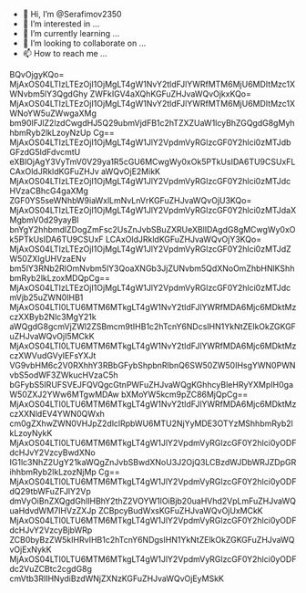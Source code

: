 - 👋 Hi, I’m @Serafimov2350
- 👀 I’m interested in ...
- 🌱 I’m currently learning ...
- 💞️ I’m looking to collaborate on ...
- 📫 How to reach me ...

<!---
Serafimov2350/Serafimov2350 is a ✨ special ✨ repository because its `README.md` (this file) appears on your GitHub profile.
You can click the Preview link to take a look at your changes.
--->
ВQvOjgyKQo=
MjAxOS04LTIzLTEzOjI1OjMgLT4gW1NvY2tldFJlYWRfMTM6MjU6MDItMzc1XWNvbm5lY3QgdGhy
ZWFkIGV4aXQhKGFuZHJvaWQvOjkxKQo=
MjAxOS04LTIzLTEzOjI1OjMgLT4gW1NvY2tldFJlYWRfMTM6MjU6MDItMzc1XWNoYW5uZWwgaXMg
bm90IFJlZ2lzdCwgdHJ5Q29ubmVjdFB1c2hTZXZUaW1lcyBhZGQgdG8gMyhhbmRyb2lkLzoyNzUp
Cg==
MjAxOS04LTIzLTEzOjI1OjMgLT4gW1JlY2VpdmVyRGlzcGF0Y2hlci0zMTJdbGFzdG5ldFdvcmtU
eXBlOjAgY3VyTmV0V29ya1R5cGU6MCwgWy0xOk5PTkUsIDA6TU9CSUxFLCAxOldJRkldKGFuZHJv
aWQvOjE2MikK
MjAxOS04LTIzLTEzOjI1OjMgLT4gW1JlY2VpdmVyRGlzcGF0Y2hlci0zMTJdcHVzaCBhcG4gaXMg
ZGF0YS5seWNhbW9iaWxlLmNvLnVrKGFuZHJvaWQvOjU3KQo=
MjAxOS04LTIzLTEzOjI1OjMgLT4gW1JlY2VpdmVyRGlzcGF0Y2hlci0zMTJdaXMgbmV0d29yayBl
bnYgY2hhbmdlZDogZmFsc2UsZnJvbSBuZXRUeXBlIDAgdG8gMCwgWy0xOk5PTkUsIDA6TU9CSUxF
LCAxOldJRkldKGFuZHJvaWQvOjY3KQo=
MjAxOS04LTIzLTEzOjI1OjMgLT4gW1JlY2VpdmVyRGlzcGF0Y2hlci0zMTJdZW50ZXIgUHVzaENv
bm5lY3RNb2RlOmNvbm5lY3QoaXNGb3JjZUNvbm5QdXNoOmZhbHNlKShhbmRyb2lkLzoxMDQpCg==
MjAxOS04LTIzLTEzOjI1OjMgLT4gW1JlY2VpdmVyRGlzcGF0Y2hlci0zMTJdcmVjb25uZWN0IHB1
MjAxOS04LTI0LTU6MTM6MTkgLT4gW1NvY2tldFJlYWRfMDA6Mjc6MDktMzczXXByb2Nlc3MgY21k
aWQgdG8gcmVjZWl2ZSBmcm9tIHB1c2hTcnY6NDcsIHN1YkNtZElkOkZGKGFuZHJvaWQvOjI5MCkK
MjAxOS04LTI0LTU6MTM6MTkgLT4gW1NvY2tldFJlYWRfMDA6Mjc6MDktMzczXWVudGVyIEFsYXJt
VG9vbHM6c2V0RXhhY3RBbGFybShpbnRlbnQ6SW50ZW50IHsgYWN0PWNvbS5odWF3ZWkucHVzaC5h
bGFybS5IRUFSVEJFQVQgcGtnPWFuZHJvaWQgKGhhcyBleHRyYXMpIH0gaW50ZXJ2YWw6MTgwMDAw
bXMoYW5kcm9pZC86MjQpCg==
MjAxOS04LTI0LTU6MTM6MTkgLT4gW1NvY2tldFJlYWRfMDA6Mjc6MDktMzczXXNldEV4YWN0QWxh
cm0gZXhwZWN0VHJpZ2dlclRpbWU6MTU2NjYyMDE3OTYzMShhbmRyb2lkLzoyNykK
MjAxOS04LTI0LTU6MTM6MTkgLT4gW1JlY2VpdmVyRGlzcGF0Y2hlci0yODFdcHJvY2VzcyBwdXNo
IG1lc3NhZ2UgY21kaWQgZnJvbSBwdXNoU3J2OjQ3LCBzdWJDbWRJZDpGRihhbmRyb2lkLzozNjMp
Cg==
MjAxOS04LTI0LTU6MTM6MTkgLT4gW1JlY2VpdmVyRGlzcGF0Y2hlci0yODFdQ29tbWFuZFJlY2Vp
dmVyOiBnZXQgdGhlIHBhY2thZ2VOYW1lOiBjb20uaHVhd2VpLmFuZHJvaWQuaHdvdWM7IHVzZXJp
ZCBpcyBudWxsKGFuZHJvaWQvOjUxMCkK
MjAxOS04LTI0LTU6MTM6MTkgLT4gW1JlY2VpdmVyRGlzcGF0Y2hlci0yODFdcHJvY2VzcyBjbWRp
ZCB0byBzZW5kIHRvIHB1c2hTcnY6NDgsIHN1YkNtZElkOkZGKGFuZHJvaWQvOjExNykK
MjAxOS04LTI0LTU6MTM6MTkgLT4gW1JlY2VpdmVyRGlzcGF0Y2hlci0yODFdc2VuZCBtc2cgdG8g
cmVtb3RlIHNydiBzdWNjZXNzKGFuZHJvaWQvOjEyMSkK

